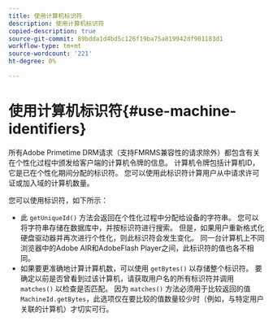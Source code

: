 ```yaml
---
title: 使用计算机标识符
description: 使用计算机标识符
copied-description: true
source-git-commit: 89bdda1d4bd5c126f19ba75a819942df901183d1
workflow-type: tm+mt
source-wordcount: '221'
ht-degree: 0%

---
```



# 使用计算机标识符{#use-machine-identifiers}

所有Adobe Primetime DRM请求（支持FMRMS兼容性的请求除外）都包含有关在个性化过程中颁发给客户端的计算机令牌的信息。 计算机令牌包括计算机ID，它是已在个性化期间分配的标识符。 您可以使用此标识符计算用户从中请求许可证或加入域的计算机数量。

您可以使用标识符，如下所示：

* 此 `getUniqueId()` 方法会返回在个性化过程中分配给设备的字符串。 您可以将字符串存储在数据库中，并按标识符进行搜索。 但是，如果用户重新格式化硬盘驱动器并再次进行个性化，则此标识符会发生变化。 同一台计算机上不同浏览器中的Adobe AIR和AdobeFlash Player之间，此标识符的值也各不相同。
* 如果要更准确地计算计算机数，可以使用 `getBytes()` 以存储整个标识符。 要确定以前是否曾看到过该计算机，请获取用户名的所有标识符并调用 `matches()` 以检查是否匹配。 因为 `matches()` 方法必须用于比较返回的值 `MachineId.getBytes`，此选项仅在要比较的值数量较少时（例如，与特定用户关联的计算机）才切实可行。

